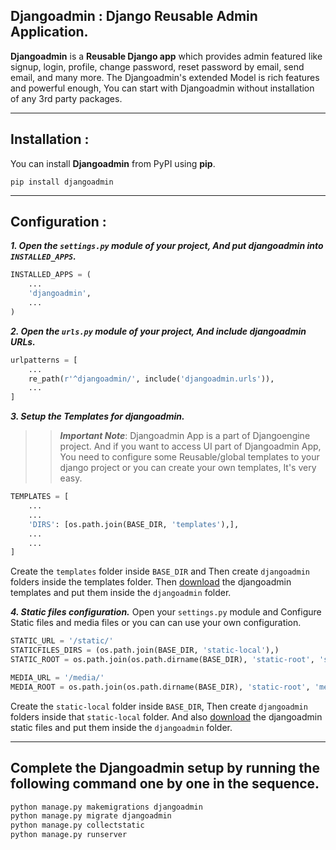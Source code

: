 ## Djangoadmin : Django Reusable Admin Application.

**Djangoadmin** is a **Reusable Django app** which provides admin featured like signup, login, profile, change password, reset password by email, send email, and many more. The Djangoadmin's extended Model is rich features and powerful enough, You can start with Djangoadmin without installation of any 3rd party packages.
___


## Installation :
You can install **Djangoadmin** from PyPI using **pip**.

``` pip install djangoadmin ```
___


## Configuration :
***1. Open the ```settings.py``` module of your project, And put djangoadmin into ```INSTALLED_APPS```.***
```python
INSTALLED_APPS = (
    ...
    'djangoadmin',
    ...
)
```

***2. Open the ```urls.py``` module of your project, And include djangoadmin URLs.***
```python
urlpatterns = [
    ...
    re_path(r'^djangoadmin/', include('djangoadmin.urls')),
    ...
]
```

***3. Setup the Templates for djangoadmin.***
>> ***Important Note***: Djangoadmin App is a part of Djangoengine project. And if you want to access UI part of Djangoadmin App, You need to configure some Reusable/global templates to your django project or you can create your own templates, It's very easy.
```python
TEMPLATES = [
    ...
    ...
    'DIRS': [os.path.join(BASE_DIR, 'templates'),],
    ...
    ...
]
```

Create the ```templates``` folder inside ```BASE_DIR``` and Then create ```djangoadmin``` folders inside the templates folder.
Then [download](https://www.dropbox.com/sh/na4tzfewub5mhe5/AABmyPHZ3KFZSpC7lH9Uvl5Ya?dl=0) the djangoadmin templates and put them inside the ```djangoadmin``` folder.

***4. Static files configuration.***
Open your ```settings.py``` module and Configure Static files and media files or you can can use your own configuration.
```python
STATIC_URL = '/static/'
STATICFILES_DIRS = (os.path.join(BASE_DIR, 'static-local'),)
STATIC_ROOT = os.path.join(os.path.dirname(BASE_DIR), 'static-root', 'static')

MEDIA_URL = '/media/'
MEDIA_ROOT = os.path.join(os.path.dirname(BASE_DIR), 'static-root', 'media')
```

Create the ```static-local``` folder inside ```BASE_DIR```, Then create ```djangoadmin``` folders inside that ```static-local``` folder.
And also [download](https://www.dropbox.com/sh/1jjul5c7kauas3o/AACeEf_OqpnzTe_iqK-r3SNMa?dl=0) the djangoadmin static files and put them inside the ```djangoadmin``` folder.
___


## Complete the Djangoadmin setup by running the following command one by one in the sequence.
```python
python manage.py makemigrations djangoadmin
python manage.py migrate djangoadmin
python manage.py collectstatic
python manage.py runserver
```